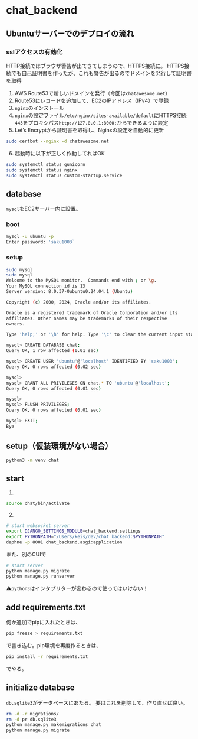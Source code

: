 # chat_backend

## Ubuntuサーバーでのデプロイの流れ
### sslアクセスの有効化
HTTP接続ではブラウザ警告が出てきてしまうので、HTTPS接続に。
HTTPS接続でも自己証明書を作ったが、これも警告が出るのでドメインを発行して証明書を取得
1. AWS Route53で新しいドメインを発行（今回は`chatawesome.net`）
2. Route53にレコードを追加して、EC2のIPアドレス（IPv4）で登録
3. `nginx`のインストール
4. `nginx`の設定ファイル`/etc/nginx/sites-available/default`にHTTPS接続`443`をプロキシパス`http://127.0.0.1:8000;`からできるように設定
5. Let’s Encryptから証明書を取得し、Nginxの設定を自動的に更新
```bash
sudo certbot --nginx -d chatawesome.net
```
6. 起動時に以下が正しく作動してればOK
```bash
sudo systemctl status gunicorn
sudo systemctl status nginx
sudo systemctl status custom-startup.service
```
## database
`mysql`をEC2サーバー内に設置。
### boot
```bash
mysql -u ubuntu -p
Enter password: 'saku1003`
```
### setup
```bash
sudo mysql
sudo mysql
Welcome to the MySQL monitor.  Commands end with ; or \g.
Your MySQL connection id is 13
Server version: 8.0.37-0ubuntu0.24.04.1 (Ubuntu)

Copyright (c) 2000, 2024, Oracle and/or its affiliates.

Oracle is a registered trademark of Oracle Corporation and/or its
affiliates. Other names may be trademarks of their respective
owners.

Type 'help;' or '\h' for help. Type '\c' to clear the current input statement.

mysql> CREATE DATABASE chat;
Query OK, 1 row affected (0.01 sec)

mysql> CREATE USER 'ubuntu'@'localhost' IDENTIFIED BY 'saku1003';
Query OK, 0 rows affected (0.02 sec)

mysql>
mysql> GRANT ALL PRIVILEGES ON chat.* TO 'ubuntu'@'localhost';
Query OK, 0 rows affected (0.01 sec)

mysql>
mysql> FLUSH PRIVILEGES;
Query OK, 0 rows affected (0.01 sec)

mysql> EXIT;
Bye
```

## setup（仮装環境がない場合）
```bash
python3 -m venv chat
```

## start
1. 
```bash
source chat/bin/activate
```
2.
```bash
# start websocket server
export DJANGO_SETTINGS_MODULE=chat_backend.settings
export PYTHONPATH="/Users/keis/dev/chat_backend:$PYTHONPATH"
daphne -p 8001 chat_backend.asgi:application
```
また、別のCUIで
```bash
# start server
python manage.py migrate
python manage.py runserver
```
⚠️`python3`はインタプリターが変わるので使ってはいけない！

## add requirements.txt
何か追加でpipに入れたときは、
```bash
pip freeze > requirements.txt
```
で書き込む。pip環境を再度作るときは、
```bash
pip install -r requirements.txt
```
でやる。

## initialize database
`db.sqlite3`がデータベースにあたる。
要はこれを削除して、作り直せば良い。
```bash
rm -d -r migrations/
rm -d pr db.sqlite3
python manage.py makemigrations chat
python manage.py migrate
```
